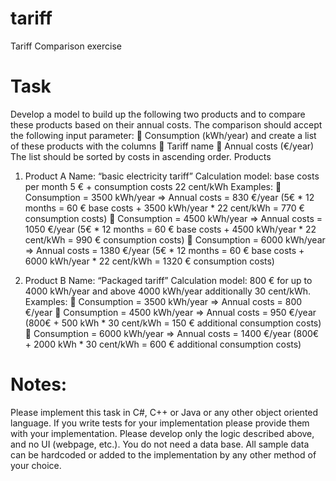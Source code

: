# tariff
Tariff Comparison exercise

# Task
Develop a model to build up the following two products and to compare these products based on
their annual costs. The comparison should accept the following input parameter:
 Consumption (kWh/year)
and create a list of these products with the columns
 Tariff name
 Annual costs (€/year)
The list should be sorted by costs in ascending order.
Products
1. Product A
Name: “basic electricity tariff”
Calculation model: base costs per month 5 € + consumption costs 22 cent/kWh
Examples:
 Consumption = 3500 kWh/year => Annual costs = 830 €/year (5€ * 12 months = 60 €
base costs + 3500 kWh/year * 22 cent/kWh = 770 € consumption costs)
 Consumption = 4500 kWh/year => Annual costs = 1050 €/year (5€ * 12 months = 60 €
base costs + 4500 kWh/year * 22 cent/kWh = 990 € consumption costs)
 Consumption = 6000 kWh/year => Annual costs = 1380 €/year (5€ * 12 months = 60 €
base costs + 6000 kWh/year * 22 cent/kWh = 1320 € consumption costs)

2. Product B
Name: “Packaged tariff”
Calculation model: 800 € for up to 4000 kWh/year and above 4000 kWh/year additionally 30
cent/kWh.
Examples:
 Consumption = 3500 kWh/year => Annual costs = 800 €/year
 Consumption = 4500 kWh/year => Annual costs = 950 €/year (800€ + 500 kWh * 30
cent/kWh = 150 € additional consumption costs)
 Consumption = 6000 kWh/year => Annual costs = 1400 €/year (800€ + 2000 kWh * 30
cent/kWh = 600 € additional consumption costs)

# Notes:
Please implement this task in C#, C++ or Java or any other object oriented language.
If you write tests for your implementation please provide them with your implementation.
Please develop only the logic described above, and no UI (webpage, etc.). You do not need a data
base. All sample data can be hardcoded or added to the implementation by any other method of
your choice.
